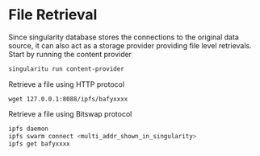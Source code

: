 # File Retrieval

Since singularity database stores the connections to the original data source, it can also act as a storage provider providing file level retrievals. Start by running the content provider

```sh
singularitu run content-provider
```

Retrieve a file using HTTP protocol

```
wget 127.0.0.1:8088/ipfs/bafyxxxx
```

Retrieve a file using Bitswap protocol

```sh
ipfs daemon
ipfs swarm connect <multi_addr_shown_in_singularity>
ipfs get bafyxxxx
```
